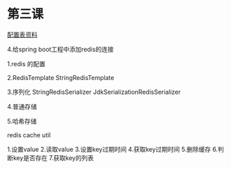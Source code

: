 # 第三课
[配置表资料](https://docs.spring.io/spring-boot/docs/1.5.19.RELEASE/reference/htmlsingle/#appendix)

4.给spring boot工程中添加redis的连接

 1.redis 的配置

 2.RedisTemplate StringRedisTemplate

 3.序列化 StringRedisSerializer JdkSerializationRedisSerializer

 4.普通存储

 5.哈希存储

redis cache util

1.设置value
2.读取value
3.设置key过期时间
4.获取key过期时间
5.删除缓存
6.判断key是否存在
7.获取key的列表

